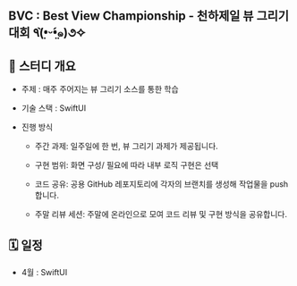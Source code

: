 ## BVC : Best View Championship - 천하제일 뷰 그리기 대회 ٩(•̤̀ᵕ•̤́๑)૭✧

## 📌 스터디 개요

- 주제 : 매주 주어지는 뷰 그리기 소스를 통한 학습

- 기술 스택 : SwiftUI

- 진행 방식

   - 주간 과제: 일주일에 한 번, 뷰 그리기 과제가 제공됩니다.

   - 구현 범위: 화면 구성/ 필요에 따라 내부 로직 구현은 선택

   - 코드 공유: 공용 GitHub 레포지토리에 각자의 브랜치를 생성해 작업물을 push합니다.

   - 주말 리뷰 세션: 주말에 온라인으로 모여 코드 리뷰 및 구현 방식을 공유합니다.

## 🗓️ 일정

 - 4월 : SwiftUI

<!--

**Here are some ideas to get you started:**

🙋‍♀️ A short introduction - what is your organization all about?
🌈 Contribution guidelines - how can the community get involved?
👩‍💻 Useful resources - where can the community find your docs? Is there anything else the community should know?
🍿 Fun facts - what does your team eat for breakfast?
🧙 Remember, you can do mighty things with the power of [Markdown](https://docs.github.com/github/writing-on-github/getting-started-with-writing-and-formatting-on-github/basic-writing-and-formatting-syntax)
-->
